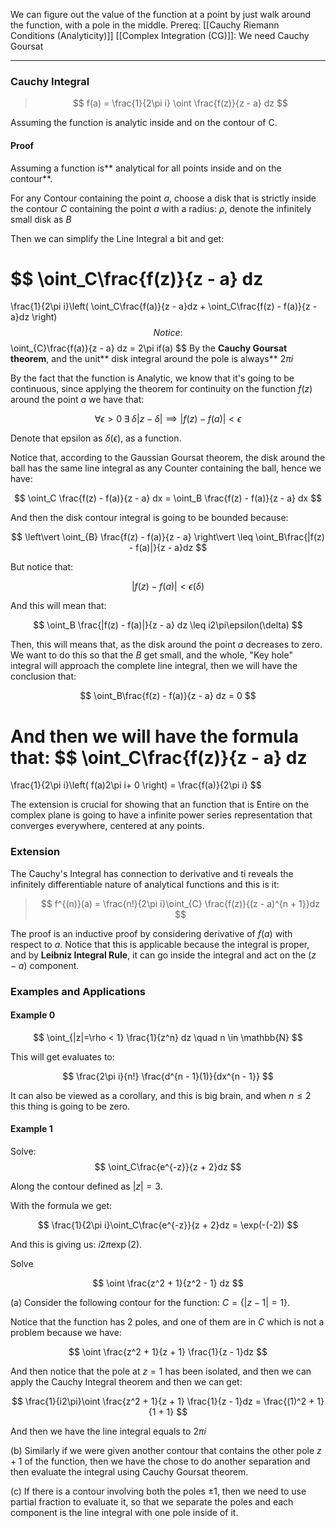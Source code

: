 We can figure out the value of the function at a point by just walk around the function, with a pole in the middle. 
Prereq: 
[[Cauchy Riemann Conditions (Analyticity)]]
[[Complex Integration (CG)]]: We need Cauchy Goursat 

---

### Cauchy Integral

> $$
> f(a) = \frac{1}{2\pi i} \oint \frac{f(z)}{z - a} dz
> $$

Assuming the function is analytic inside and on the contour of C. 

#### Proof

Assuming a function is** analytical for all points inside and on the contour**. 

For any Contour containing the point $a$, choose a disk that is strictly inside the contour $C$ containing the point $a$ with a radius: $\rho$, denote the infinitely small disk as $B$

Then we can simplify the Line Integral a bit and get: 

$$
\oint_C\frac{f(z)}{z - a} dz
=
\frac{1}{2\pi i}\left(
	\oint_C\frac{f(a)}{z - a}dz + 
	\oint_C\frac{f(z) - f(a)}{z - a}dz
\right)
$$
Notice: 
$$
\oint_{C}\frac{f(a)}{z - a} dz = 2\pi if(a)
$$
By the **Cauchy Goursat theorem**, and the unit** disk integral around the pole is always** $2\pi i$

By the fact that the function is Analytic, we know that it's going to be continuous, since applying the theorem for continuity on the function $f(z)$ around the point $a$ we have that: 

$$
\forall \epsilon > 0 \; \exists\;\delta |z - \delta| \implies |f(z) - f(a)| < \epsilon
$$

Denote that epsilon as $\delta(\epsilon)$, as a function. 

Notice that, according to the Gaussian Goursat theorem, the disk around the ball has the same line integral as any Counter containing the ball, hence we have: 

$$
\oint_C \frac{f(z) - f(a)}{z - a} dx = \oint_B \frac{f(z) - f(a)}{z - a} dx
$$

And then the disk contour integral is going to be bounded because: 

$$
\left\vert 
	\oint_{B} \frac{f(z) - f(a)}{z - a}
\right\vert
\leq
\oint_B\frac{|f(z) - f(a)|}{z - a}dz
$$

But notice that: 

$$
|f(z) - f(a)| < \epsilon(\delta)
$$

And this will mean that: 

$$
\oint_B \frac{|f(z) - f(a)|}{z - a} dz
\leq
i2\pi\epsilon(\delta)
$$

Then, this will means that, as the disk around the point $a$ decreases to zero. We want to do this so that the $B$ get small, and the whole, "Key hole" integral will approach the complete line integral, then we will have the conclusion that: 

$$
\oint_B\frac{f(z) - f(a)}{z - a} dz = 0
$$

And then we will have the formula that: 
$$
\oint_C\frac{f(z)}{z - a} dz
=
\frac{1}{2\pi i}\left(
	f(a)2\pi i+ 
	0
\right)
= \frac{f(a)}{2\pi i}
$$

The extension is crucial for showing that an function that is Entire on the complex plane is going to have a infinite power series representation that converges everywhere, centered at any points. 

### Extension

The Cauchy's Integral has connection to derivative and ti reveals the infinitely differentiable nature of analytical functions and this is it: 

> $$
> f^{(n)}(a) = \frac{n!}{2\pi i}\oint_{C} \frac{f(z)}{(z - a)^{n + 1}}dz
> $$

The proof is an inductive proof by considering derivative of $f(a)$ with respect to $a$. Notice that this is applicable because the integral is proper, and by **Leibniz Integral Rule**, it can go inside the integral and act on the $(z - a)$ component. 

### Examples and Applications
#### Example 0

$$
\oint_{|z|=\rho < 1}
\frac{1}{z^n} dz \quad n \in \mathbb{N}
$$

This will get evaluates to: 

$$
\frac{2\pi i}{n!} \frac{d^{n - 1}(1)}{dx^{n - 1}}
$$

It can also be viewed as a corollary, and this is big brain, and when $n\leq 2$ this thing is going to be zero. 

#### Example 1

Solve:
$$
\oint_C\frac{e^{-z}}{z + 2}dz 
$$

Along the contour defined as $|z| = 3$. 

With the formula we get:

$$
\frac{1}{2\pi i}\oint_C\frac{e^{-z}}{z + 2}dz  = \exp(-(-2))
$$

And this is giving us: $i2\pi\exp(2)$.

Solve

$$
\oint \frac{z^2 + 1}{z^2 - 1} dz
$$

(a) Consider the following contour for the function: $C = \{|z - 1| = 1\}$. 

Notice that the function has 2 poles, and one of them are in $C$ which is not a problem because we have: 

$$
\oint \frac{z^2 + 1}{z + 1} \frac{1}{z - 1}dz
$$

And then notice that the pole at $z = 1$ has been isolated, and then we can apply the Cauchy Integral theorem and then we can get: 

$$
\frac{1}{i2\pi}\oint \frac{z^2 + 1}{z + 1} \frac{1}{z - 1}dz = \frac{(1)^2 + 1}{1 + 1}
$$

And then we have the line integral equals to $2\pi i$

(b)
Similarly if we were given another contour that contains the other pole $z + 1$ of the function, then we have the chose to do another separation and then evaluate the integral using Cauchy Goursat theorem. 

(c)
If there is a contour involving both the poles $\pm 1$, then we need to use partial fraction to evaluate it, so that we separate the poles and each component is the line integral with one pole inside of it. 


